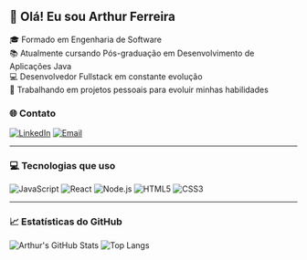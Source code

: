 ## 👋 Olá! Eu sou Arthur Ferreira

🎓 Formado em Engenharia de Software  
📚 Atualmente cursando Pós-graduação em Desenvolvimento de Aplicações Java  
💻 Desenvolvedor Fullstack em constante evolução  
🚀 Trabalhando em projetos pessoais para evoluir minhas habilidades  

### 🌐 Contato

[![LinkedIn](https://img.shields.io/badge/-Arthur%20Ferreira-0A66C2?style=flat&logo=linkedin&logoColor=white)](https://www.linkedin.com/in/ArthurFerreiraTeixeira)
[![Email](https://img.shields.io/badge/-arthur2003teixeira@gmail.com-D14836?style=flat&logo=gmail&logoColor=white)](mailto:arthur2003teixeira@gmail.com)

---

### 💻 Tecnologias que uso

![JavaScript](https://img.shields.io/badge/JavaScript-F7DF1E?style=flat&logo=javascript&logoColor=black)
![React](https://img.shields.io/badge/React-20232A?style=flat&logo=react&logoColor=61DAFB)
![Node.js](https://img.shields.io/badge/Node.js-339933?style=flat&logo=node.js&logoColor=white)
![HTML5](https://img.shields.io/badge/HTML5-E34F26?style=flat&logo=html5&logoColor=white)
![CSS3](https://img.shields.io/badge/CSS3-1572B6?style=flat&logo=css3&logoColor=white)

---

### 📈 Estatísticas do GitHub

![Arthur's GitHub Stats](https://github-readme-stats.vercel.app/api?username=ArthurFerreiraTeixeira&show_icons=true&theme=tokyonight)
![Top Langs](https://github-readme-stats.vercel.app/api/top-langs/?username=ArthurFerreiraTeixeira&layout=compact&theme=tokyonight)
